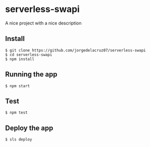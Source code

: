 # serverless-swapi

A nice project with a nice description

## Install

    $ git clone https://github.com/jorgedelacruz07/serverless-swapi
    $ cd serverless-swapi
    $ npm install

## Running the app

    $ npm start

## Test

    $ npm test

## Deploy the app

    $ sls deploy
